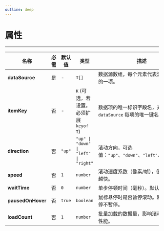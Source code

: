 ```yaml
---
outline: deep
---
```


# 属性

---

| 名称              | 必需 | 默认值 | 类型                                   | 描述                                                       |
| ----------------- | ---- | ------ | -------------------------------------- | ---------------------------------------------------------- |
| **dataSource**    | 是   | -      | `T[]`                                  | 数据源数组，每个元素代表滚动列表中的一项。                 |
| **itemKey**       | 否   | -      | `K` (可选，若设置，必须扩展 `keyof T`) | 数据项的唯一标识字段名，对应 `dataSource` 每项的唯一键名。 |
| **direction**     | 否   | `"up"` | `"up" \| "down" \| "left" \| "right"`  | 滚动方向，可选值：`"up"`、`"down"`、`"left"`、`"right"`。  |
| **speed**         | 否   | `1`    | `number`                               | 滚动速度系数（像素/帧），值越大滚动越快。                  |
| **waitTime**      | 否   | `0`    | `number`                               | 单步停顿时间（毫秒）。默认不会暂停。                       |
| **pausedOnHover** | 否   | `true` | `boolean`                              | 鼠标悬停时是否暂停滚动。默认鼠标悬停不暂停。               |
| **loadCount**     | 否   | `1`    | `number`                               | 批量加载的数据量，影响滚动平滑度和性能。                   |
